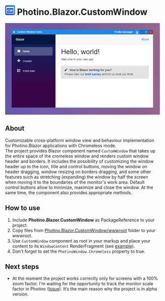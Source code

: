 # ![ ](customwindow.png) Photino.Blazor.CustomWindow
![ ](preview.png)

## About
Customizable cross-platform window view and behaviour implementation for Photino.Blazor applications with Chromeless mode.\
The project provides Blazor component named `CustomWindow` that takes up the entire space of the cromeless window and renders custom window header and borders.
It includes the possibility of customizing the window header up to the icon, title and control buttons, moving the window on header dragging, window resizing on borders dragging, and some other features such as stretching (expanding) the window by half the screen when moving it to the boundaries of the monitor's work area.
Default control buttons allow to minimize, maximize and close the window. At the same time, the component also provides appropriate methods.

## How to use
1. Include **Photino.Blazor.CustomWindow** as PackageReference to your project.
2. Copy files from [Photino.Blazor.CustomWindow/wwwroot](Photino.Blazor.CustomWindow/wwwroot) folder to your wwwroot.
3. Use `CustomWindow` component as root in your markup and place your content to its `WindowContent` RenderFragment (see [example](Photino.Blazor.CustomWindow.Sample/Shared/MainLayout.razor)).
4. Don't forget to set the `PhotinoWindow.Chromeless` property to true.

## Next steps
- At the moment the project works correctly only for screens with a 100% zoom factor. I'm waiting for the opportunity to track the monitor scale factor in Photino ([Issue](https://github.com/tryphotino/photino.Blazor/issues/105)). It’s the main reason why the project is in alpha version.
